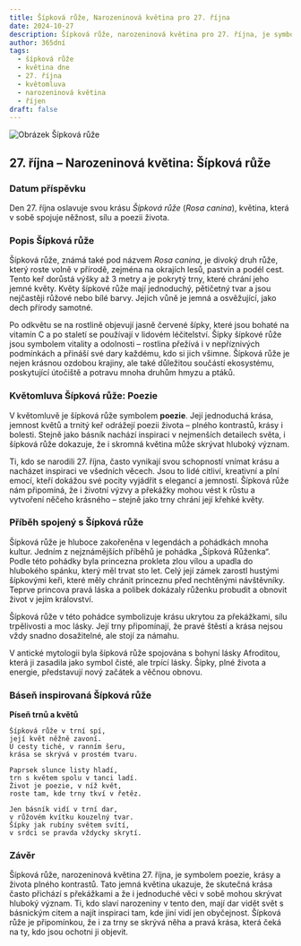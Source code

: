 ```yaml
---
title: Šípková růže, Narozeninová květina pro 27. října
date: 2024-10-27
description: Šípková růže, narozeninová květina pro 27. října, je symbolem Poezie. Objevte její jedinečný význam, fascinující příběhy a poezii, která oslavuje její krásu.
author: 365dní
tags:
  - šípková růže
  - květina dne
  - 27. října
  - květomluva
  - narozeninová květina
  - říjen
draft: false
---
```


![Obrázek Šípková růže](https://cdn.pixabay.com/photo/2018/05/10/10/39/brambles-3387246_640.jpg#center)

## 27. října – Narozeninová květina: Šípková růže

### Datum příspěvku

Den 27. října oslavuje svou krásu _Šípková růže_ (_Rosa canina_), květina, která v sobě spojuje něžnost, sílu a poezii života.

### Popis Šípková růže

Šípková růže, známá také pod názvem _Rosa canina_, je divoký druh růže, který roste volně v přírodě, zejména na okrajích lesů, pastvin a podél cest. Tento keř dorůstá výšky až 3 metry a je pokrytý trny, které chrání jeho jemné květy. Květy šípkové růže mají jednoduchý, pětičetný tvar a jsou nejčastěji růžové nebo bílé barvy. Jejich vůně je jemná a osvěžující, jako dech přírody samotné.

Po odkvětu se na rostlině objevují jasně červené šípky, které jsou bohaté na vitamín C a po staletí se používají v lidovém léčitelství. Šípky šípkové růže jsou symbolem vitality a odolnosti – rostlina přežívá i v nepříznivých podmínkách a přináší své dary každému, kdo si jich všimne. Šípková růže je nejen krásnou ozdobou krajiny, ale také důležitou součástí ekosystému, poskytující útočiště a potravu mnoha druhům hmyzu a ptáků.

### Květomluva Šípková růže: Poezie

V květomluvě je šípková růže symbolem **poezie**. Její jednoduchá krása, jemnost květů a trnitý keř odrážejí poezii života – plného kontrastů, krásy i bolesti. Stejně jako básník nachází inspiraci v nejmenších detailech světa, i šípková růže dokazuje, že i skromná květina může skrývat hluboký význam.

Ti, kdo se narodili 27. října, často vynikají svou schopností vnímat krásu a nacházet inspiraci ve všedních věcech. Jsou to lidé citliví, kreativní a plní emocí, kteří dokážou své pocity vyjádřit s elegancí a jemností. Šípková růže nám připomíná, že i životní výzvy a překážky mohou vést k růstu a vytvoření něčeho krásného – stejně jako trny chrání její křehké květy.

### Příběh spojený s Šípková růže

Šípková růže je hluboce zakořeněna v legendách a pohádkách mnoha kultur. Jedním z nejznámějších příběhů je pohádka „Šípková Růženka“. Podle této pohádky byla princezna prokleta zlou vílou a upadla do hlubokého spánku, který měl trvat sto let. Celý její zámek zarostl hustými šípkovými keři, které měly chránit princeznu před nechtěnými návštěvníky. Teprve princova pravá láska a polibek dokázaly růženku probudit a obnovit život v jejím království.

Šípková růže v této pohádce symbolizuje krásu ukrytou za překážkami, sílu trpělivosti a moc lásky. Její trny připomínají, že pravé štěstí a krása nejsou vždy snadno dosažitelné, ale stojí za námahu.

V antické mytologii byla šípková růže spojována s bohyní lásky Afroditou, která ji zasadila jako symbol čisté, ale trpící lásky. Šípky, plné života a energie, představují nový začátek a věčnou obnovu.

### Báseň inspirovaná Šípková růže

**Píseň trnů a květů**

```
Šípková růže v trní spí,  
její květ něžně zavoní.  
U cesty tiché, v ranním šeru,  
krása se skrývá v prostém tvaru.  

Paprsek slunce listy hladí,  
trn s květem spolu v tanci ladí.  
Život je poezie, v níž květ,  
roste tam, kde trny tkví v řetěz.  

Jen básník vidí v trní dar,  
v růžovém kvítku kouzelný tvar.  
Šípky jak rubíny světem svítí,  
v srdci se pravda vždycky skrytí.  
```

### Závěr

Šípková růže, narozeninová květina 27. října, je symbolem poezie, krásy a života plného kontrastů. Tato jemná květina ukazuje, že skutečná krása často přichází s překážkami a že i jednoduché věci v sobě mohou skrývat hluboký význam. Ti, kdo slaví narozeniny v tento den, mají dar vidět svět s básnickým citem a najít inspiraci tam, kde jiní vidí jen obyčejnost. Šípková růže je připomínkou, že i za trny se skrývá něha a pravá krása, která čeká na ty, kdo jsou ochotni ji objevit.